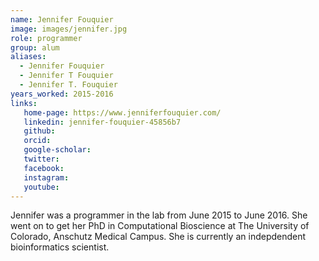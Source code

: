 ```yaml
---
name: Jennifer Fouquier
image: images/jennifer.jpg
role: programmer
group: alum
aliases:
  - Jennifer Fouquier
  - Jennifer T Fouquier
  - Jennifer T. Fouquier
years_worked: 2015-2016
links:
   home-page: https://www.jenniferfouquier.com/
   linkedin: jennifer-fouquier-45856b7
   github:
   orcid: 
   google-scholar:
   twitter:
   facebook:
   instagram: 
   youtube:
---
```


Jennifer was a programmer in the lab from June 2015 to June 2016. She went on to get her PhD in Computational Bioscience at The University of Colorado, Anschutz Medical Campus. She is currently an indepdendent bioinformatics scientist.